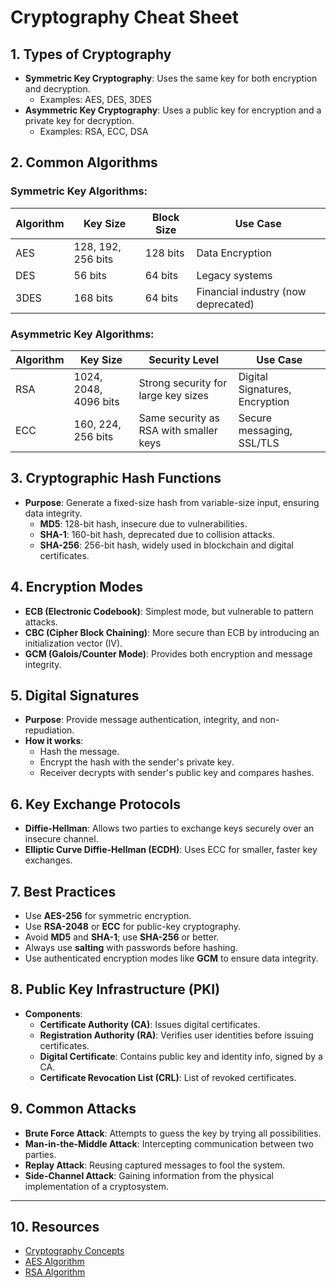 # Cryptography Cheat Sheet

## 1. **Types of Cryptography**
- **Symmetric Key Cryptography**: Uses the same key for both encryption and decryption.
  - Examples: AES, DES, 3DES
- **Asymmetric Key Cryptography**: Uses a public key for encryption and a private key for decryption.
  - Examples: RSA, ECC, DSA

## 2. **Common Algorithms**

### Symmetric Key Algorithms:
| Algorithm | Key Size | Block Size | Use Case        |
| --------- | -------- | ---------- | --------------- |
| AES       | 128, 192, 256 bits | 128 bits | Data Encryption |
| DES       | 56 bits  | 64 bits    | Legacy systems  |
| 3DES      | 168 bits | 64 bits    | Financial industry (now deprecated) |

### Asymmetric Key Algorithms:
| Algorithm | Key Size | Security Level  | Use Case              |
| --------- | -------- | --------------- | --------------------- |
| RSA       | 1024, 2048, 4096 bits | Strong security for large key sizes | Digital Signatures, Encryption |
| ECC       | 160, 224, 256 bits    | Same security as RSA with smaller keys | Secure messaging, SSL/TLS |

## 3. **Cryptographic Hash Functions**
- **Purpose**: Generate a fixed-size hash from variable-size input, ensuring data integrity.
  - **MD5**: 128-bit hash, insecure due to vulnerabilities.
  - **SHA-1**: 160-bit hash, deprecated due to collision attacks.
  - **SHA-256**: 256-bit hash, widely used in blockchain and digital certificates.

## 4. **Encryption Modes**
- **ECB (Electronic Codebook)**: Simplest mode, but vulnerable to pattern attacks.
- **CBC (Cipher Block Chaining)**: More secure than ECB by introducing an initialization vector (IV).
- **GCM (Galois/Counter Mode)**: Provides both encryption and message integrity.

## 5. **Digital Signatures**
- **Purpose**: Provide message authentication, integrity, and non-repudiation.
- **How it works**:
  - Hash the message.
  - Encrypt the hash with the sender's private key.
  - Receiver decrypts with sender's public key and compares hashes.

## 6. **Key Exchange Protocols**
- **Diffie-Hellman**: Allows two parties to exchange keys securely over an insecure channel.
- **Elliptic Curve Diffie-Hellman (ECDH)**: Uses ECC for smaller, faster key exchanges.

## 7. **Best Practices**
- Use **AES-256** for symmetric encryption.
- Use **RSA-2048** or **ECC** for public-key cryptography.
- Avoid **MD5** and **SHA-1**; use **SHA-256** or better.
- Always use **salting** with passwords before hashing.
- Use authenticated encryption modes like **GCM** to ensure data integrity.

## 8. **Public Key Infrastructure (PKI)**
- **Components**:
  - **Certificate Authority (CA)**: Issues digital certificates.
  - **Registration Authority (RA)**: Verifies user identities before issuing certificates.
  - **Digital Certificate**: Contains public key and identity info, signed by a CA.
  - **Certificate Revocation List (CRL)**: List of revoked certificates.

## 9. **Common Attacks**
- **Brute Force Attack**: Attempts to guess the key by trying all possibilities.
- **Man-in-the-Middle Attack**: Intercepting communication between two parties.
- **Replay Attack**: Reusing captured messages to fool the system.
- **Side-Channel Attack**: Gaining information from the physical implementation of a cryptosystem.

---

## 10. **Resources**
- [Cryptography Concepts](https://en.wikipedia.org/wiki/Cryptography)
- [AES Algorithm](https://en.wikipedia.org/wiki/Advanced_Encryption_Standard)
- [RSA Algorithm](https://en.wikipedia.org/wiki/RSA_(cryptosystem))
